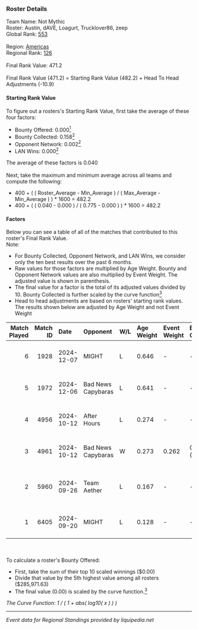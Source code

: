 ### Roster Details<br />
Team Name: Not Mythic<br />
Roster: Austin, dAVE, Loagurt, Trucklover86, zeep<br />
Global Rank: [553](../../standings_global_2025_02_28.md)<br />
<br />
Region: [Americas]( ../../standings_americas_2025_02_28.md)<br />
Regional Rank: [126]( ../../standings_americas_2025_02_28.md)<br />
<br />
Final Rank Value:  471.2<br />
<br />
Final Rank Value (471.2) = Starting Rank Value (482.2) + Head To Head Adjustments (-10.9)<br />

#### Starting Rank Value<br />
To figure out a rosters's Starting Rank Value, first take the average of these four factors:<br />
- Bounty Offered: 0.000[<sup>1</sup>](#table2)
- Bounty Collected: 0.158[<sup>2</sup>](#table1)
- Opponent Network: 0.002[<sup>2</sup>](#table1)
- LAN Wins: 0.000[<sup>2</sup>](#table1)

The average of these factors is 0.040<br />
<br />
Next, take the maximum and minimum average across all teams and compute the following:<br />
- 400 + ( ( Roster_Average - Min_Average ) / ( Max_Average - Min_Average ) ) * 1600 = 482.2
- 400 + ( ( 0.040 - 0.000 ) / ( 0.775 - 0.000 ) ) * 1600 = 482.2


#### Factors<br />
Below you can see a table of all of the matches that contributed to this roster's Final Rank Value.<br />
Note:<br />

- For Bounty Collected, Opponent Network, and LAN Wins, we consider only the ten best results over the past 6 months.
- Raw values for those factors are multiplied by Age Weight. Bounty and Opponent Network values are also multiplied by Event Weight. The adjusted value is shown in parenthesis.
- The final value for a factor is the total of its adjusted values divided by 10. Bounty Collected is further scaled by the curve function[<sup>3</sup>](#curveFunction)
- Head to head adjustments are based on rosters' starting rank values. The results shown below are adjusted by Age Weight and not Event Weight
<span id="table1"></span><br />


| Match Played | Match ID | Date       | Opponent           | W/L | Age Weight | Event Weight | Bounty Collected | Opponent Network | LAN Wins  | H2H Adj. | Roster                                       |
| -: | -: | :- | :- | :- | :- | :- | :- | :- | :- | -: | :- |
|            6 |     1928 | 2024-12-07 | MIGHT              | L   | 0.646      | -            | -                | -                | -         |    -3.88 | Austin, dAVE, Loagurt, Trucklover86, zeep    |
|            5 |     1972 | 2024-12-06 | Bad News Capybaras | L   | 0.641      | -            | -                | -                | -         |    -5.28 | Austin, dAVE, Loagurt, Trucklover86, zeep    |
|            4 |     4956 | 2024-10-12 | After Hours        | L   | 0.274      | -            | -                | -                | -         |    -5.27 | Austin, dAVE, Loagurt, WetWillie, zeep       |
|            3 |     4961 | 2024-10-12 | Bad News Capybaras | W   | 0.273      | 0.262        | 0.001 (0.000)    | 0.224 (0.016)    | 0 (0.000) |     6.54 | Austin, dAVE, Loagurt, WetWillie, zeep       |
|            2 |     5960 | 2024-09-26 | Team Aether        | L   | 0.167      | -            | -                | -                | -         |    -2.39 | dAVE, Loagurt, traekS, WetWillie, zeep       |
|            1 |     6405 | 2024-09-20 | MIGHT              | L   | 0.128      | -            | -                | -                | -         |    -0.68 | Austin, injury, Trucklover86, tylert69, zeep |

<br />
<span id="table2"></span><br />
To calculate a roster's Bounty Offered:<br />

- First, take the sum of their top 10 scaled winnings ($0.00)
- Divide that value by the 5th highest value among all rosters ($285,971.63)
- The final value (0.00) is scaled by the curve function.[<sup>3</sup>](#curveFunction)

<span id="curveFunction"></span>_The Curve Function: 1 / ( 1 + abs( log10( x ) ) )_<br />

---
_Event data for Regional Standings provided by liquipedia.net_<br />
